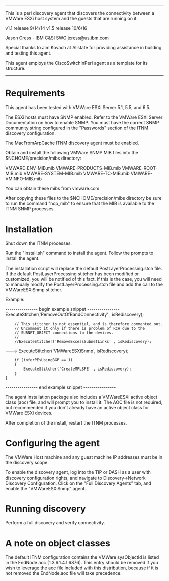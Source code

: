 ------------------------------------------------------------------

 This is a perl discovery agent that discovers the connectivity
 between a VMWare ESXi host system and the guests that are
 running on it.  


 v1.1 release 9/14/14
 v1.5 release 10/6/16

 Jason Cress - IBM C&SI SWG
 jcress@us.ibm.com

 Special thanks to Jim Kovach at Allstate for providing assistance
 in building and testing this agent.

 This agent employs the CiscoSwitchInPerl agent as a template for
 its structure.

------------------------------------------------------------------


Requirements
============

This agent has been tested with VMWare ESXi Server 5.1, 5.5, and 6.5.

The ESXi hosts must have SNMP enabled. Refer to the VMWare ESXi Server Documentation on how to enable SNMP. You
must have the correct SNMP community string configured in the "Passwords" section of the ITNM discovery configuration.

The MacFromArpCache ITNM discovery agent must be enabled.

Obtain and install the following VMWare SNMP MIB files into the $NCHOME/precision/mibs directory:

VMWARE-ENV-MIB.mib
VMWARE-PRODUCTS-MIB.mib
VMWARE-ROOT-MIB.mib
VMWARE-SYSTEM-MIB.mib
VMWARE-TC-MIB.mib
VMWARE-VMINFO-MIB.mib

You can obtain these mibs from vmware.com

After copying these files to the $NCHOME/precision/mibs directory be sure to run the command "ncp_mib" to
ensure that the MIB is available to the ITNM SNMP processes.


Installation
============

Shut down the ITNM processes.

Run the "install.sh" command to install the agent. Follow the prompts to install the agent.

The installation script will replace the default PostLayerProcessing.stch file. If the default PostLayerProcessing
stitcher has been modified or customized, you will be notified of this fact. If this is the case, you will need to 
manually modify the PostLayerProcessing.stch file and add the call to the VMWareESXiSnmp stitcher.  

Example:

---------------- begin example snippet ----------------
        ExecuteStitcher('RemoveOutOfBandConnectivity' , isRediscovery);

        // This stitcher is not essential, and is therefore commented out.
        // Uncomment it only if there is problem of RCA due to the
        // SUBNET_OBJECT connections to the devices.
        //
        //ExecuteStitcher('RemoveExcessSubnetLinks' , isRediscovery);

   --->    ExecuteStitcher('VMWareESXiSnmp', isRediscovery);


        if (inferPEsUsingBGP == 1)
        {
            ExecuteStitcher('CreateMPLSPE' , isRediscovery);
        }
	}
---------------- end example snippet ----------------


The agent installation package also includes a VMWareESXi active object class (aoc) file, and will prompt you to install it.
The AOC file is not required, but recommended if you don't already have an active object class for VMWare ESXi devices.


After completion of the install, restart the ITNM processes.


Configuring the agent
=====================

The VMWare Host machine and any guest machine IP addresses must be in the discovery scope.

To enable the discovery agent, log into the TIP or DASH as a user with discovery configuration rights, 
and navigate to Discovery->Network Discovery Configuration. Click on the "Full Discovery Agents" tab, and enable the
"VMWareESXiSnmp" agent.

Running discovery
=================

Perform a full discovery and verify connectivity.

A note on object classes
========================
The default ITNM configuration contains the VMWare sysObjectId is listed in the EndNode.aoc (1.3.6.1.4.1.6876). This 
entry should be removed if you wish to leverage the aoc file included with this distribution, because if it is not
removed the EndNode.aoc file will take precedence.

